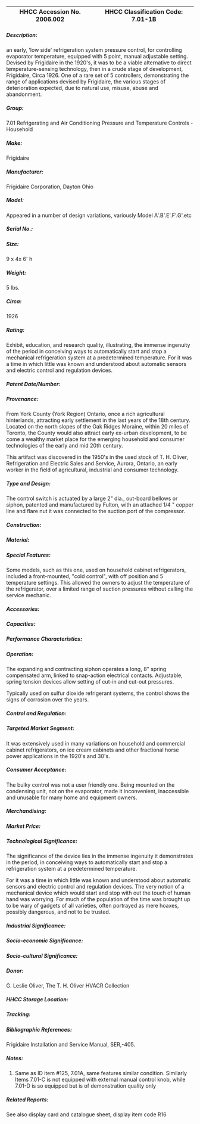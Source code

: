 | **HHCC Accession No. 2006.002** |**HHCC Classification Code:  7.01-1B**|
| ----------- | ----------- |
##### Description:
an early, 'low side' refrigeration system pressure control, for controlling evaporator temperature, equipped with 5 point, manual adjustable setting. Devised by Frigidaire in the 1920's, it was to be a viable alternative to direct temperature-sensing technology, then in a crude stage of development, Frigidaire, Circa 1926. One of a rare set of 5 controllers, demonstrating the range of applications devised by Frigidaire, the various stages of deterioration expected, due to natural use, misuse, abuse and abandonment.
##### Group:
7.01 Refrigerating and Air Conditioning Pressure and Temperature Controls - Household

##### Make:
Frigidaire

##### Manufacturer:
Frigidaire Corporation, Dayton Ohio

##### Model:
Appeared in a number of design variations, variously Model A'.B'.E'.F'.G'.etc

##### Serial No.:


##### Size:
9 x 4x 6' h

##### Weight:
5 lbs.

##### Circa:
1926

##### Rating:
Exhibit, education, and research quality, illustrating, the immense ingenuity of the period in conceiving ways to automatically start and stop a mechanical refrigeration system at a predetermined temperature. For it was a time in which little was known and understood about automatic sensors and electric control and regulation devices.

##### Patent Date/Number:


##### Provenance:
From York County (York Region) Ontario, once a rich agricultural hinterlands, attracting early settlement in the last years of the 18th century. Located on the north slopes of the Oak Ridges Moraine, within 20 miles of Toronto, the County would also attract early ex-urban development, to be come a wealthy market place for the emerging household and consumer technologies of the early and mid 20th century. 

This artifact was discovered in the 1950's in the used stock of T. H. Oliver, Refrigeration and Electric Sales and Service, Aurora, Ontario, an early worker in the field of agricultural, industrial and consumer technology.

##### Type and Design:
The control switch is actuated by a large 2" dia., out-board bellows or siphon, patented and manufactured by Fulton, with an attached 1/4 " copper line and flare nut it was connected to the suction port of the compressor.

##### Construction:


##### Material:


##### Special Features:
Some models, such as this one, used on household cabinet refrigerators, included a front-mounted, "cold control", with off position and 5 temperature settings. This allowed the owners to adjust the temperature of the refrigerator, over a limited range of suction pressures without calling the service mechanic.

##### Accessories:


##### Capacities:


##### Performance Characteristics:


##### Operation:
The expanding and contracting siphon operates a long, 8" spring compensated arm, linked to snap-action electrical contacts.
Adjustable, spring tension devices allow setting of cut-in and cut-out pressures.

Typically used on sulfur dioxide refrigerant systems, the control shows the signs of corrosion over the years.

##### Control and Regulation:


##### Targeted Market Segment:
It was extensively used in many variations on household and commercial cabinet refrigerators, on ice cream cabinets and other fractional horse power applications in the 1920's and 30's.

##### Consumer Acceptance:
The bulky control was not a user friendly one. Being mounted on the condensing unit, not on the evaporator, made it inconvenient, inaccessible and unusable for many home and equipment owners.

##### Merchandising:


##### Market Price:


##### Technological Significance:
The significance of the device lies in the immense ingenuity it demonstrates in the period, in conceiving ways to automatically start and stop a refrigeration system at a predetermined temperature. 

For it was a time in which little was known and understood about automatic sensors and electric control and regulation devices. The very notion of a mechanical device which would start and stop with out the touch of human hand was worrying. For much of the population of the time was brought up to be wary of gadgets of all varieties, often portrayed as mere hoaxes, possibly dangerous, and not to be trusted.

##### Industrial Significance:


##### Socio-economic Significance:


##### Socio-cultural Significance:


##### Donor:
G. Leslie Oliver, The T. H. Oliver HVACR Collection

##### HHCC Storage Location:


##### Tracking:


##### Bibliographic References:
Frigidaire Installation and Service Manual, SER,-405.

##### Notes:
1) Same as ID item #125, 7.01A, same features similar condition. Similarly Items 7.01-C is not equipped with external manual control knob, while 7.01-D is so equipped but is of demonstration quality only

##### Related Reports:
See also display card and catalogue sheet, display item code R16
